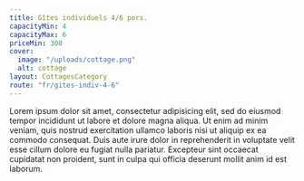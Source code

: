 ```yaml
---
title: Gîtes individuels 4/6 pers.
capacityMin: 4
capacityMax: 6
priceMin: 300
cover:
  image: "/uploads/cottage.png"
  alt: cottage
layout: CottagesCategory
route: "fr/gites-indiv-4-6"
---
```


Lorem ipsum dolor sit amet, consectetur adipisicing elit, sed do eiusmod tempor incididunt ut labore et dolore magna aliqua. Ut enim ad minim veniam, quis nostrud exercitation ullamco laboris nisi ut aliquip ex ea commodo consequat. Duis aute irure dolor in reprehenderit in voluptate velit esse cillum dolore eu fugiat nulla pariatur. Excepteur sint occaecat cupidatat non proident, sunt in culpa qui officia deserunt mollit anim id est laborum.
